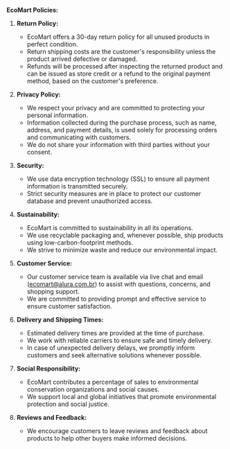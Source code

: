 **EcoMart Policies:**

1. **Return Policy:**
   - EcoMart offers a 30-day return policy for all unused products in perfect condition.
   - Return shipping costs are the customer's responsibility unless the product arrived defective or damaged.
   - Refunds will be processed after inspecting the returned product and can be issued as store credit or a refund to the original payment method, based on the customer's preference.

2. **Privacy Policy:**
   - We respect your privacy and are committed to protecting your personal information.
   - Information collected during the purchase process, such as name, address, and payment details, is used solely for processing orders and communicating with customers.
   - We do not share your information with third parties without your consent.

3. **Security:**
   - We use data encryption technology (SSL) to ensure all payment information is transmitted securely.
   - Strict security measures are in place to protect our customer database and prevent unauthorized access.

4. **Sustainability:**
   - EcoMart is committed to sustainability in all its operations.
   - We use recyclable packaging and, whenever possible, ship products using low-carbon-footprint methods.
   - We strive to minimize waste and reduce our environmental impact.

5. **Customer Service:**
   - Our customer service team is available via live chat and email (ecomart@alura.com.br) to assist with questions, concerns, and shopping support.
   - We are committed to providing prompt and effective service to ensure customer satisfaction.

6. **Delivery and Shipping Times:**
   - Estimated delivery times are provided at the time of purchase.
   - We work with reliable carriers to ensure safe and timely delivery.
   - In case of unexpected delivery delays, we promptly inform customers and seek alternative solutions whenever possible.

7. **Social Responsibility:**
   - EcoMart contributes a percentage of sales to environmental conservation organizations and social causes.
   - We support local and global initiatives that promote environmental protection and social justice.

8. **Reviews and Feedback:**
   - We encourage customers to leave reviews and feedback about products to help other buyers make informed decisions.